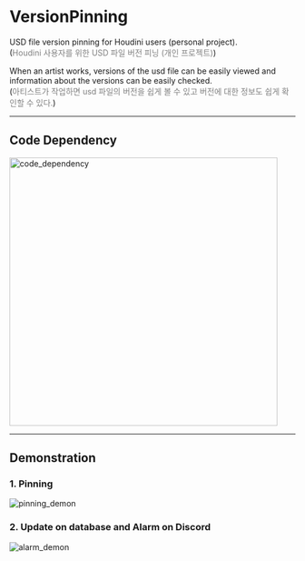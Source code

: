 # VersionPinning
USD file version pinning for Houdini users (personal project).
<br>(<span style="color: #808080; font-size: 14px;">Houdini 사용자를 위한 USD 파일 버전 피닝 (개인 프로젝트)</span>)

When an artist works, versions of the usd file can be easily viewed and information about the versions can be easily checked.
<br>(<span style="color: #808080; font-size: 14px;">아티스트가 작업하면 usd 파일의 버전을 쉽게 볼 수 있고 버전에 대한 정보도 쉽게 확인할 수 있다.</span>)

---
## Code Dependency
<img width="472" alt="code_dependency" src="https://github.com/yeko0124/VersionPinning/assets/155792229/25959aff-7e85-4bf7-811a-6b3d7db7c755">

---
## Demonstration
### 1. Pinning
![pinning_demon](https://github.com/yeko0124/VersionPinning/assets/155792229/a647f9bf-37bc-49e8-9e8a-ac528fb3a69e)


### 2. Update on database and Alarm on Discord
![alarm_demon](https://github.com/yeko0124/VersionPinning/assets/155792229/8f90e086-268e-4640-8b05-bb4d90be6808)
